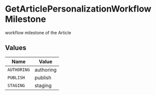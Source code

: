 # GetArticlePersonalizationWorkflowMilestone

workflow milestone of the Article


## Values

| Name        | Value       |
| ----------- | ----------- |
| `AUTHORING` | authoring   |
| `PUBLISH`   | publish     |
| `STAGING`   | staging     |